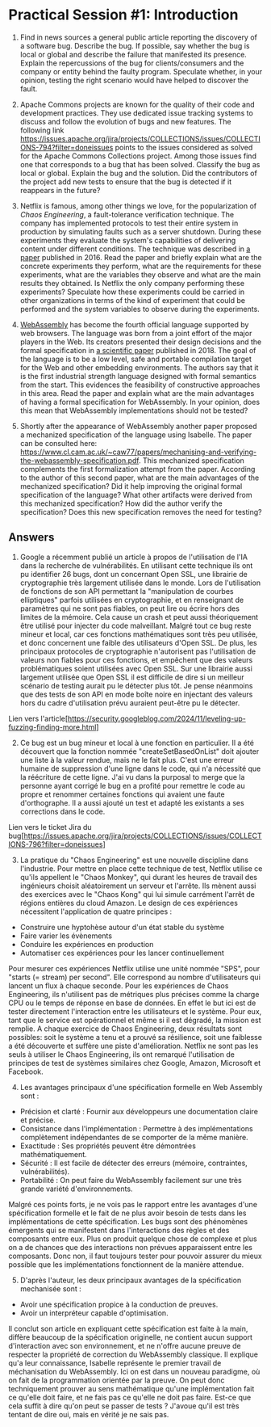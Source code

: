 # Practical Session #1: Introduction

1. Find in news sources a general public article reporting the discovery of a software bug. Describe the bug. If possible, say whether the bug is local or global and describe the failure that manifested its presence. Explain the repercussions of the bug for clients/consumers and the company or entity behind the faulty program. Speculate whether, in your opinion, testing the right scenario would have helped to discover the fault.

2. Apache Commons projects are known for the quality of their code and development practices. They use dedicated issue tracking systems to discuss and follow the evolution of bugs and new features. The following link https://issues.apache.org/jira/projects/COLLECTIONS/issues/COLLECTIONS-794?filter=doneissues points to the issues considered as solved for the Apache Commons Collections project. Among those issues find one that corresponds to a bug that has been solved. Classify the bug as local or global. Explain the bug and the solution. Did the contributors of the project add new tests to ensure that the bug is detected if it reappears in the future?

3. Netflix is famous, among other things we love, for the popularization of *Chaos Engineering*, a fault-tolerance verification technique. The company has implemented protocols to test their entire system in production by simulating faults such as a server shutdown. During these experiments they evaluate the system's capabilities of delivering content under different conditions. The technique was described in [a paper](https://arxiv.org/ftp/arxiv/papers/1702/1702.05843.pdf) published in 2016. Read the paper and briefly explain what are the concrete experiments they perform, what are the requirements for these experiments, what are the variables they observe and what are the main results they obtained. Is Netflix the only company performing these experiments? Speculate how these experiments could be carried in other organizations in terms of the kind of experiment that could be performed and the system variables to observe during the experiments.

4. [WebAssembly](https://webassembly.org/) has become the fourth official language supported by web browsers. The language was born from a joint effort of the major players in the Web. Its creators presented their design decisions and the formal specification in [a scientific paper](https://people.mpi-sws.org/~rossberg/papers/Haas,%20Rossberg,%20Schuff,%20Titzer,%20Gohman,%20Wagner,%20Zakai,%20Bastien,%20Holman%20-%20Bringing%20the%20Web%20up%20to%20Speed%20with%20WebAssembly.pdf) published in 2018. The goal of the language is to be a low level, safe and portable compilation target for the Web and other embedding environments. The authors say that it is the first industrial strength language designed with formal semantics from the start. This evidences the feasibility of constructive approaches in this area. Read the paper and explain what are the main advantages of having a formal specification for WebAssembly. In your opinion, does this mean that WebAssembly implementations should not be tested? 

5.  Shortly after the appearance of WebAssembly another paper proposed a mechanized specification of the language using Isabelle. The paper can be consulted here: https://www.cl.cam.ac.uk/~caw77/papers/mechanising-and-verifying-the-webassembly-specification.pdf. This mechanized specification complements the first formalization attempt from the paper. According to the author of this second paper, what are the main advantages of the mechanized specification? Did it help improving the original formal specification of the language? What other artifacts were derived from this mechanized specification? How did the author verify the specification? Does this new specification removes the need for testing?

## Answers

1.  Google a récemment publié un article à propos de l'utilisation de l'IA dans la recherche de vulnérabilités.
En utilisant cette technique ils ont pu identifier 26 bugs, dont un concernant Open SSL, une librairie de cryptographie très largement utilisée dans le monde.
Lors de l'utilisation de fonctions de son API permettant la "manipulation de courbes elliptiques" parfois utilisées en cryptographie, et en renseignant de paramètres qui ne sont pas fiables, on peut lire ou écrire hors des limites de la mémoire.
Cela cause un crash et peut aussi théoriquement être utilisé pour injecter du code malveillant.
Malgré tout ce bug reste mineur et local, car ces fonctions mathématiques sont très peu utilisée, et donc concernent une faible des utilisateurs d'Open SSL.
De plus, les principaux protocoles de cryptographie n'autorisent pas l'utilisation de valeurs non fiables pour ces fonctions, et empêchent que des valeurs problématiques soient utilisées avec Open SSL.
Sur une librairie aussi largement utilisée que Open SSL il est difficile de dire si un meilleur scénario de testing aurait pu le détecter plus tôt.
Je pense néanmoins que des tests de son API en mode boîte noire en injectant des valeurs hors du cadre d'utilisation prévu auraient peut-être pu le détecter.

Lien vers l'article[https://security.googleblog.com/2024/11/leveling-up-fuzzing-finding-more.html]

2.  Ce bug est un bug mineur et local à une fonction en particulier.
Il a été découvert que la fonction nommée "createSetBasedOnList" doit ajouter une liste à la valeur rendue, mais ne le fait plus.
C'est une erreur humaine de suppression d'une ligne dans le code, qui n'a nécessité que la réécriture de cette ligne.
J'ai vu dans la purposal to merge que la personne ayant corrigé le bug en a profité pour remettre le code au propre et renommer certaines fonctions qui avaient une faute d'orthographe.
Il a aussi ajouté un test et adapté les existants a ses corrections dans le code.

Lien vers le ticket Jira du bug[https://issues.apache.org/jira/projects/COLLECTIONS/issues/COLLECTIONS-796?filter=doneissues]

3.  La pratique du "Chaos Engineering" est une nouvelle discipline dans l'industrie.
Pour mettre en place cette technique de test, Netflix utilise ce qu'ils appellent le "Chaos Monkey", 
qui durant les heures de travail des ingénieurs choisit aléatoirement un serveur et l'arrête.
Ils mènent aussi des exercices avec le "Chaos Kong" qui lui simule carrément l'arrêt de régions entières du cloud Amazon.
Le design de ces expériences nécessitent l'application de quatre principes :
 - Construire une hyptohèse autour d'un état stable du système
 - Faire varier les évènements
 - Conduire les expériences en production
 - Automatiser ces expériences pour les lancer continuellement

Pour mesurer ces expériences Netflix utilise une unité nommée "SPS", pour "starts (= stream) per second".
Elle correspond au nombre d'utilisateurs qui lancent un flux à chaque seconde.
Pour les expériences de Chaos Engineering, ils n'utilisent pas de métriques plus précises comme la charge CPU ou le temps de réponse en base de données.
En effet le but ici est de tester directement l'interaction entre les utilisateurs et le système.
Pour eux, tant que le service est opérationnel et même si il est dégradé, la mission est remplie.
A chaque exercice de Chaos Engineering, deux résultats sont possibles: soit le système a tenu et a prouvé sa résilience, soit une faiblesse a été découverte et suffère une piste d'amélioration.
Netflix ne sont pas les seuls à utiliser le Chaos Engineering, ils ont remarqué l'utilisation de principes de test de systèmes similaires chez Google, Amazon, Microsoft et Facebook.

4.  Les avantages principaux d'une spécification formelle en Web Assembly sont :
 - Précision et clarté : Fournir aux développeurs une documentation claire et précise.
 - Consistance dans l'implémentation : Permettre à des implémentations complètement indépendantes de se comporter de la même manière.
 - Exactitude : Ses propriétés peuvent être démontrées mathématiquement.
 - Sécurité : Il est facile de détecter des erreurs (mémoire, contraintes, vulnérabilités).
 - Portabilité : On peut faire du WebAssembly facilement sur une très grande variété d'environnements.

Malgré ces points forts, je ne vois pas le rapport entre les avantages d'une spécification formelle et le fait de ne plus avoir besoin de tests dans les implémentations de cette spécification.
Les bugs sont des phénomènes émergents qui se manifestent dans l'interactions des règles et des composants entre eux.
Plus on produit quelque chose de complexe et plus on a de chances que des interactions non prévues apparaissent entre les composants.
Donc non, il faut toujours tester pour pouvoir assurer du mieux possible que les implémentations fonctionnent de la manière attendue.

5.  D'après l'auteur, les deux principaux avantages de la spécification mechanisée sont :
 - Avoir une spécification propice à la conduction de preuves.
 - Avoir un interpréteur capable d'optimisation.

Il conclut son article en expliquant cette spécification est faite à la main, diffère beaucoup de la spécification originelle, ne contient aucun support d'interaction avec son environnement, et ne n'offre aucune preuve de respecter la propriété de correction du WebAssembly classique.
Il explique qu'a leur connaissance, Isabelle représente le premier travail de méchanisation du WebAssembly.
Ici on est dans un nouveau paradigme, où on fait de la programmation orientée par la preuve.
On peut donc techniquement prouver au sens mathématique qu'une implémentation fait ce qu'elle doit faire, et ne fais pas ce qu'elle ne doit pas faire.
Est-ce que cela suffit à dire qu'on peut se passer de tests ? J'avoue qu'il est très tentant de dire oui, mais en vérité je ne sais pas.